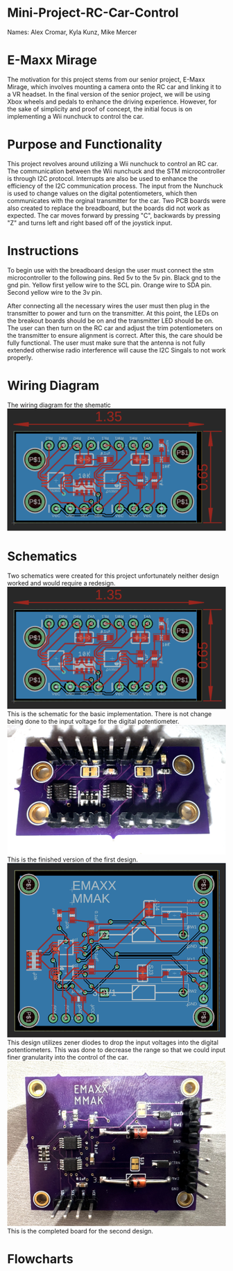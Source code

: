 # Mini-Project-RC-Car-Control
Names: 
Alex Cromar,
Kyla Kunz,
Mike Mercer

# E-Maxx Mirage
The motivation for this project stems from our senior project, E-Maxx Mirage, which involves mounting a camera onto the RC car and linking it to a VR headset. In the final version of the senior project, we will be using Xbox wheels and pedals to enhance the driving experience. However, for the sake of simplicity and proof of concept, the initial focus is on implementing a Wii nunchuck to control the car.

# Purpose and Functionality
This project revolves around utilizing a Wii nunchuck to control an RC car. The communication between the Wii nunchuck and the STM microcontroller is through I2C protocol. Interrupts are also be used to enhance the efficiency of the I2C communication process. The input from the Nunchuck is used to change values on the digital potentiometers, which then communicates with the orginal transmitter for the car. Two PCB boards were also created to replace the breadboard, but the boards did not work as expected. The car moves forward by pressing "C", backwards by pressing "Z" and turns left and right based off of the joystick input.

# Instructions
To begin use with the breadboard design the user must connect the stm microcontroller to the following pins. Red 5v to the 5v pin. Black gnd to the gnd pin. Yellow first yellow wire to the SCL pin. Orange wire to SDA pin. Second yellow wire to the 3v pin. 

After connecting all the necessary wires the user must then plug in the transmitter to power and turn on the transmitter. At this point, the LEDs on the breakout boards should be on and the transmitter LED should be on. The user can then turn on the RC car and adjust the trim potentiometers on the transmitter to ensure alignment is correct. After this, the care should be fully functional. The user must make sure that the antenna is not fully extended otherwise radio interference will cause the I2C  Singals to not work properly.
# Wiring Diagram
The wiring diagram for the shematic 
![alt text](PCB_Design.png "Wiring Diagram")
# Schematics
Two schematics were created for this project unfortunately neither design worked and would require a redesign.
![alt text](PCB_Design.png "PCB 1 Design")
This is the schematic for the basic implementation. There is not change being done to the input voltage for the digital potentiometer.
![alt text](PCB_Soldered.png "PCB 1 Soldered")
This is the finished version of the first design.
![alt text](PCB_ZenerDiodes_Design.png "PCB Zener Design")
This design utilizes zener diodes to drop the input voltages into the digital potentiometers. 
This was done to decrease the range so that we could input finer granularity into the control of the car.
![alt text](PCB_ZenerDiodes_Soldered.png "PCB Zener Soldered")
This is the completed board for the second design.
# Flowcharts
